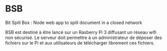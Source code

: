 # BSB
Bit Spill Box : Node web app to spill document in a closed network

BSB est destiné à être lancé sur un Rasberry Pi 3 diffusant un réseau wifi non sécurisé. Le serveur doit permettre à un administrateur de déposer des fichiers sur le Pi et aux utilisateurs de télécharger librement ces fichiers.
